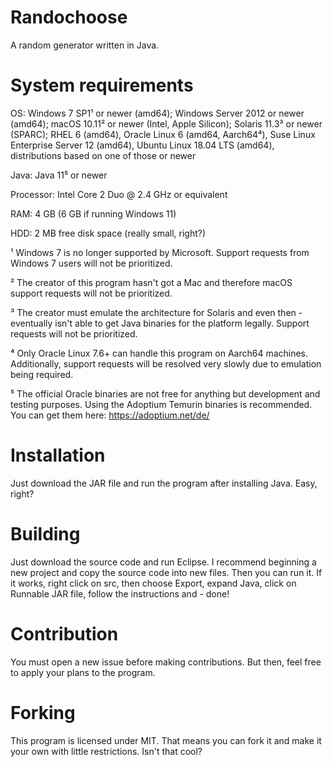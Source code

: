 # Randochoose
A random generator written in Java.

# System requirements
OS: Windows 7 SP1¹ or newer (amd64); Windows Server 2012 or newer (amd64); macOS 10.11² or newer (Intel, Apple Silicon); Solaris 11.3³ or newer (SPARC); RHEL 6 (amd64), Oracle Linux 6 (amd64, Aarch64⁴), Suse Linux Enterprise Server 12 (amd64), Ubuntu Linux 18.04 LTS (amd64), distributions based on one of those or newer

Java: Java 11⁵ or newer

Processor: Intel Core 2 Duo @ 2.4 GHz or equivalent

RAM: 4 GB (6 GB if running Windows 11)

HDD: 2 MB free disk space (really small, right?)

¹ Windows 7 is no longer supported by Microsoft. Support requests from Windows 7 users will not be prioritized.

² The creator of this program hasn't got a Mac and therefore macOS support requests will not be prioritized.

³ The creator must emulate the architecture for Solaris and even then - eventually isn't able to get Java binaries for the platform legally. Support requests will not be prioritized.

⁴ Only Oracle Linux 7.6+ can handle this program on Aarch64 machines. Additionally, support requests will be resolved very slowly due to emulation being required.

⁵ The official Oracle binaries are not free for anything but development and testing purposes. Using the Adoptium Temurin binaries is recommended. You can get them here: https://adoptium.net/de/

# Installation
Just download the JAR file and run the program after installing Java. Easy, right?

# Building
Just download the source code and run Eclipse. I recommend beginning a new project and copy the source code into new files. Then you can run it. If it works, right click on src, then choose Export, expand Java, click on Runnable JAR file, follow the instructions and - done!

# Contribution
You must open a new issue before making contributions. But then, feel free to apply your plans to the program.

# Forking
This program is licensed under MIT. That means you can fork it and make it your own with little restrictions. Isn't that cool?
